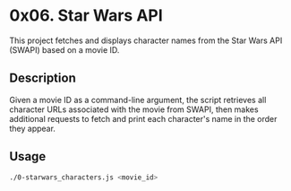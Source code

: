 # 0x06. Star Wars API

This project fetches and displays character names from the Star Wars API (SWAPI) based on a movie ID.

## Description

Given a movie ID as a command-line argument, the script retrieves all character URLs associated with the movie from SWAPI, then makes additional requests to fetch and print each character's name in the order they appear.

## Usage

```bash
./0-starwars_characters.js <movie_id>
